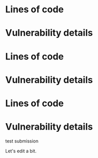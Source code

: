 # Lines of code




# Vulnerability details

# Lines of code




# Vulnerability details

# Lines of code




# Vulnerability details

test submission

Let's edit a bit.